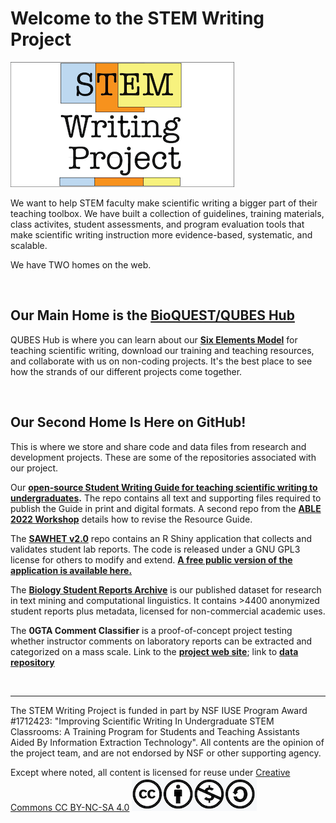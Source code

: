# Welcome to the STEM Writing Project

![](https://github.com/adanieljohnson/stemwritingproject/blob/main/SWP_Logo.png)

We want to help STEM faculty make scientific writing a bigger part of their teaching toolbox. We have built a collection of guidelines, training materials, class activites, student assessments, and program evaluation tools that make scientific writing instruction more evidence-based, systematic, and scalable. 

We have TWO homes on the web.

<br>

## Our Main Home is the [BioQUEST/QUBES Hub](https://qubeshub.org/community/groups/stemwritingproject)

QUBES Hub is where you can learn about our __[Six Elements Model](https://qubeshub.org/community/groups/stemwritingproject)__ for teaching scientific writing, download our training and teaching resources, and collaborate with us on non-coding projects. It's the best place to see how the strands of our different projects come together.

<br>

## Our Second Home Is Here on GitHub!

This is where we store and share code and data files from research and development projects. These are some of the repositories associated with our project.

Our __[open-source Student Writing Guide for teaching scientific writing to undergraduates](https://github.com/adanieljohnson/SWP_student_writing_guide).__ The repo contains all text and supporting files required to publish the Guide in print and digital formats. A second repo from the __[ABLE 2022 Workshop](https://github.com/adanieljohnson/ABLE_2022_Workshop)__ details how to revise the Resource Guide.

The __[SAWHET v2.0](https://github.com/adanieljohnson/SAWHET_2)__ repo contains an R Shiny application that collects and validates student lab reports. The code is released under a GNU GPL3 license for others to modify and extend. __[A free public version of the application is available here.](https://yelr6j-dan-johnson.shinyapps.io/sawhet_v2_0/)__

The __[Biology Student Reports Archive](https://github.com/adanieljohnson/SWP_Student_Reports_Archive)__ is our published dataset for research in text mining and computational linguistics. It contains >4400 anonymized student reports plus metadata, licensed for non-commercial academic uses.

The __0GTA Comment Classifier__ is a proof-of-concept project testing whether instructor comments on laboratory reports can be extracted and categorized on a mass scale. Link to the __[project web site](https://adanieljohnson.github.io/GTA_comment_classification/)__; link to __[data repository](https://github.com/adanieljohnson/GTA_comment_classification)__

<br>

***

The STEM Writing Project is funded in part by NSF IUSE Program Award #1712423: "Improving Scientific Writing In Undergraduate STEM Classrooms: A Training Program for Students and Teaching Assistants Aided By Information Extraction Technology". All contents are the opinion of the project team, and are not endorsed by NSF or other supporting agency.

Except where noted, all content is licensed for reuse under [Creative Commons CC BY-NC-SA 4.0](http://creativecommons.org/licenses/by-nc-sa/4.0/?ref=chooser-v1) ![](https://github.com/adanieljohnson/stemwritingproject/blob/main/CC_logo.png)
